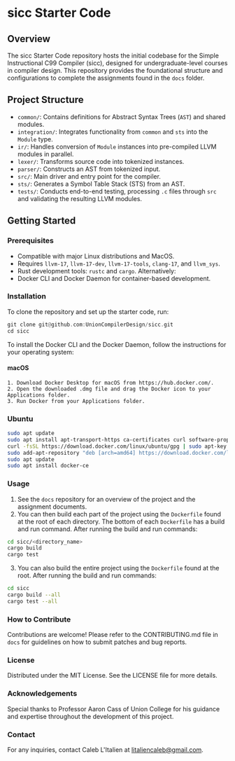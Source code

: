 # sicc Starter Code

## Overview
The sicc Starter Code repository hosts the initial codebase for the Simple Instructional C99 Compiler (sicc), designed for undergraduate-level courses in compiler design. This repository provides the foundational structure and configurations to complete the assignments found in the `docs` folder. 

## Project Structure
- `common/`: Contains definitions for Abstract Syntax Trees (`AST`) and shared modules.
- `integration/`: Integrates functionality from `common` and `sts` into the `Module` type.
- `ir/`: Handles conversion of `Module` instances into pre-compiled LLVM modules in parallel.
- `lexer/`: Transforms source code into tokenized instances.
- `parser/`: Constructs an AST from tokenized input.
- `src/`: Main driver and entry point for the compiler.
- `sts/`: Generates a Symbol Table Stack (STS) from an AST.
- `tests/`: Conducts end-to-end testing, processing `.c` files through `src` and validating the resulting LLVM modules.

## Getting Started
### Prerequisites
- Compatible with major Linux distributions and MacOS.
- Requires `llvm-17`, `llvm-17-dev`, `llvm-17-tools`, `clang-17`, and `llvm_sys`.
- Rust development tools: `rustc` and `cargo`.
Alternatively:
- Docker CLI and Docker Daemon for container-based development.

### Installation
To clone the repository and set up the starter code, run:
```rust
git clone git@github.com:UnionCompilerDesign/sicc.git
cd sicc
```
To install the Docker CLI and the Docker Daemon, follow the instructions for your operating system:
#### macOS
    1. Download Docker Desktop for macOS from https://hub.docker.com/.
    2. Open the downloaded .dmg file and drag the Docker icon to your Applications folder.
    3. Run Docker from your Applications folder. 

### Ubuntu
```bash
sudo apt update
sudo apt install apt-transport-https ca-certificates curl software-properties-common
curl -fsSL https://download.docker.com/linux/ubuntu/gpg | sudo apt-key add -
sudo add-apt-repository "deb [arch=amd64] https://download.docker.com/linux/ubuntu $(lsb_release -cs) stable"
sudo apt update
sudo apt install docker-ce
```

### Usage
1. See the `docs` repository for an overview of the project and the assignment documents.
2. You can then build each part of the project using the `Dockerfile` found at the root of each directory. The bottom of each `Dockerfile` has a build and run command. After running the build and run commands:
```bash
cd sicc/<directory_name>
cargo build
cargo test
```
3. You can also build the entire project using the `Dockerfile` found at the root. After running the build and run commands:
```bash
cd sicc
cargo build --all
cargo test --all
```

### How to Contribute
Contributions are welcome! Please refer to the CONTRIBUTING.md file in `docs` for guidelines on how to submit patches and bug reports.

### License
Distributed under the MIT License. See the LICENSE file for more details.

### Acknowledgements
Special thanks to Professor Aaron Cass of Union College for his guidance and expertise throughout the development of this project.

### Contact
For any inquiries, contact Caleb L'Italien at litaliencaleb@gmail.com.
